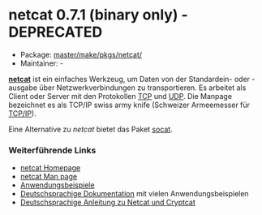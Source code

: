 # netcat 0.7.1 (binary only) - DEPRECATED
 - Package: [master/make/pkgs/netcat/](https://github.com/Freetz-NG/freetz-ng/tree/master/make/pkgs/netcat/)
 - Maintainer: -

**[netcat](http://netcat.sourceforge.net/)** ist
ein einfaches Werkzeug, um Daten von der Standardein- oder -ausgabe über
Netzwerkverbindungen zu transportieren. Es arbeitet als Client oder
Server mit den Protokollen
[TCP](http://de.wikipedia.org/wiki/Transmission_Control_Protocol)
und
[UDP](http://de.wikipedia.org/wiki/User_Datagram_Protocol).
Die Manpage bezeichnet es als TCP/IP swiss army knife (Schweizer
Armeemesser für
[TCP/IP](http://de.wikipedia.org/wiki/TCP/IP)).

Eine Alternative zu *netcat* bietet das Paket
[socat](socat.md).

### Weiterführende Links

-   [netcat
    Homepage](http://netcat.sourceforge.net/)
-   [netcat Man
    page](http://linux.die.net/man/1/nc)
-   [Anwendungsbeispiele](http://www.jfranken.de/homepages/johannes/vortraege/netcat.de.html)
-   [Deutschsprachige
    Dokumentation](http://www.remoteshell-security.com/netcat.php)
    mit vielen Anwendungsbeispielen
-   [Deutschsprachige Anleitung zu Netcat und
    Cryptcat](http://www.highgames.com/?set=hardwareview&view=2)


